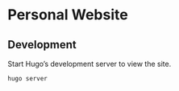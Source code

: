 # Personal Website

## Development 

Start Hugo’s development server to view the site.

```bash
hugo server
```
